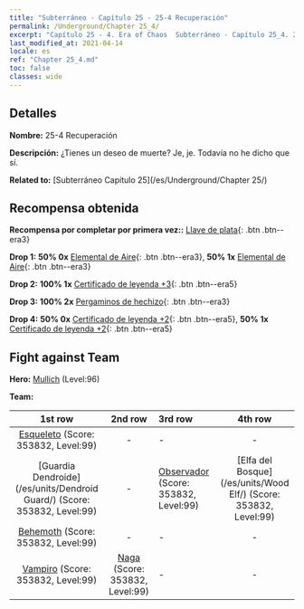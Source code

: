 ```yaml
---
title: "Subterráneo - Capítulo 25 - 25-4 Recuperación"
permalink: /Underground/Chapter 25_4/
excerpt: "Capítulo 25 - 4. Era of Chaos  Subterráneo - Capítulo 25_4. 25-4 Recuperación"
last_modified_at: 2021-04-14
locale: es
ref: "Chapter 25_4.md"
toc: false
classes: wide
---
```


## Detalles

 **Nombre:** 25-4 Recuperación

 **Descripción:** ¿Tienes un deseo de muerte? Je, je. Todavía no he dicho que sí.

 **Related to:** [Subterráneo Capítulo 25](/es/Underground/Chapter 25/)

## Recompensa obtenida

 **Recompensa por completar por primera vez::** [Llave de plata](/es/Items/con_693/){: .btn .btn--era3}

 **Drop 1:** **50% 0x** [Elemental de Aire](/es/Items/her_448/){: .btn .btn--era3}, **50% 1x** [Elemental de Aire](/es/Items/her_448/){: .btn .btn--era3}

 **Drop 2:** **100% 1x** [Certificado de leyenda +3](/es/Items/mat_88/){: .btn .btn--era5}

 **Drop 3:** **100% 2x** [Pergaminos de hechizo](/es/Items/con_694/){: .btn .btn--era3}

 **Drop 4:** **50% 0x** [Certificado de leyenda +2](/es/Items/mat_81/){: .btn .btn--era5}, **50% 1x** [Certificado de leyenda +2](/es/Items/mat_81/){: .btn .btn--era5}


## Fight against Team
 **Hero:** [Mullich](/es/heroes/Mullich/) (Level:96)

 **Team:**


  | 1st row | 2nd row | 3rd row | 4th row |
  |:----:|:----:|:----|:----:|
  | [Esqueleto](/es/units/Skeleton/) (Score: 353832, Level:99)  | - | - | - |
  | [Guardia Dendroide](/es/units/Dendroid Guard/) (Score: 353832, Level:99)  | - | [Observador](/es/units/Beholder/) (Score: 353832, Level:99)  | [Elfa del Bosque](/es/units/Wood Elf/) (Score: 353832, Level:99)  |
  | [Behemoth](/es/units/Behemoth/) (Score: 353832, Level:99)  | - | - | - |
  | [Vampiro](/es/units/Vampire/) (Score: 353832, Level:99)  | [Naga](/es/units/Naga/) (Score: 353832, Level:99)  | - | - |


